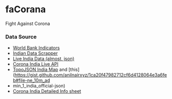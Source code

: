 # faCorana
Fight Against Corona


### Data Source

* [World Bank Indicators](https://data.humdata.org/dataset/world-bank-indicators-of-interest-to-the-covid-19-outbreak)
* [Indian Data Scrapper](https://github.com/datameet/covid19/tree/master/code/mohfw_data_scraper)
* [Live India Data (almost, json)](https://github.com/datameet/covid19/tree/master/data)
* [Corona India Live API](https://github.com/amodm/api-covid19-in)
* [TopoJSON India Map](https://medium.com/@anilnairxyz/generate-a-state-level-map-of-india-c197fe3bd499) and [this](https://gist.github.com/anilnairxyz/1ca20f47982712cf6d4128064e3a6feb#file-ne_10m_ad
* min_1_india_official-json)
* [Corona India Detailed Info sheet](https://docs.google.com/spreadsheets/d/e/2PACX-1vSc_2y5N0I67wDU38DjDh35IZSIS30rQf7_NYZhtYYGU1jJYT6_kDx4YpF-qw0LSlGsBYP8pqM_a1Pd/pubhtml#)